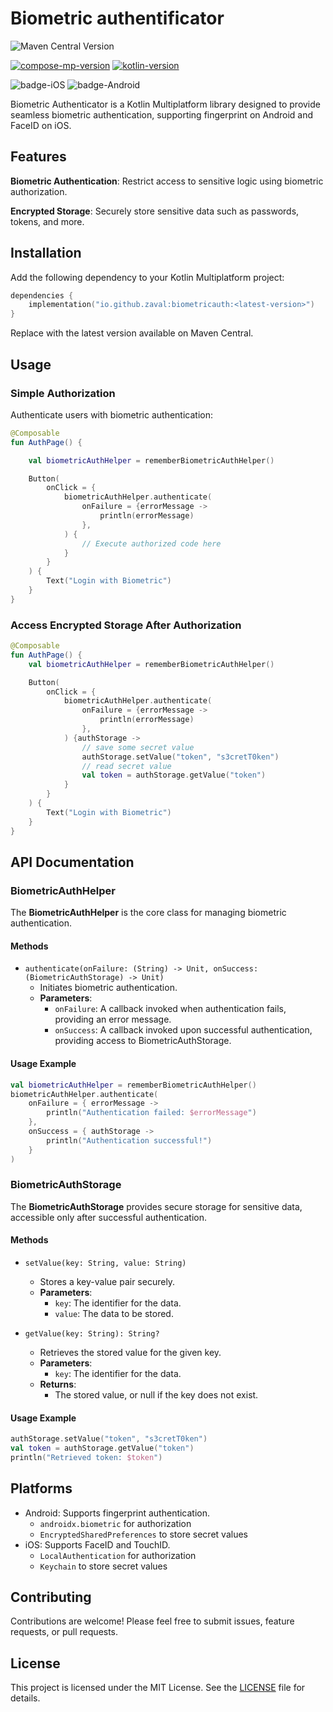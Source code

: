#  Biometric authentificator

![Maven Central Version](https://img.shields.io/maven-central/v/io.github.zaval/biometricauth?style=flat)

[![compose-mp-version](https://img.shields.io/badge/compose--multiplatform-1.7.0-blue)](https://github.com/JetBrains/compose-multiplatform)
[![kotlin-version](https://img.shields.io/badge/kotlin-2.0.20-blue)](https://github.com/JetBrains/kotlin)

![badge-iOS](https://img.shields.io/badge/Platform-iOS-lightgray)
![badge-Android](https://img.shields.io/badge/Platform-Android-brightgreen)


Biometric Authenticator is a Kotlin Multiplatform library designed to provide seamless biometric authentication, supporting fingerprint on Android and FaceID on iOS.

## Features

**Biometric Authentication**: Restrict access to sensitive logic using biometric authorization.

 **Encrypted Storage**: Securely store sensitive data such as passwords, tokens, and more.

## Installation

Add the following dependency to your Kotlin Multiplatform project:

```kotlin
dependencies {
    implementation("io.github.zaval:biometricauth:<latest-version>")
}
```

Replace <latest-version> with the latest version available on Maven Central.

## Usage

### Simple Authorization

Authenticate users with biometric authentication:

```kotlin
@Composable
fun AuthPage() {

    val biometricAuthHelper = rememberBiometricAuthHelper()

    Button(
        onClick = {
            biometricAuthHelper.authenticate(
                onFailure = {errorMessage ->
                    println(errorMessage)
                },
            ) {
                // Execute authorized code here
            }
        }
    ) {
        Text("Login with Biometric")
    }
}
```

### Access Encrypted Storage After Authorization

```kotlin
@Composable
fun AuthPage() {
    val biometricAuthHelper = rememberBiometricAuthHelper()

    Button(
        onClick = {
            biometricAuthHelper.authenticate(
                onFailure = {errorMessage ->
                    println(errorMessage)
                },
            ) {authStorage ->
                // save some secret value
                authStorage.setValue("token", "s3cretT0ken")
                // read secret value
                val token = authStorage.getValue("token")
            }
        }
    ) {
        Text("Login with Biometric")
    }
}
```

## API Documentation

### BiometricAuthHelper

The **BiometricAuthHelper** is the core class for managing biometric authentication.

#### Methods

- `authenticate(onFailure: (String) -> Unit, onSuccess: (BiometricAuthStorage) -> Unit)`
  - Initiates biometric authentication.
  - **Parameters**:
    - `onFailure`: A callback invoked when authentication fails, providing an error message.
    - `onSuccess`: A callback invoked upon successful authentication, providing access to BiometricAuthStorage.

#### Usage Example

```kotlin
val biometricAuthHelper = rememberBiometricAuthHelper()
biometricAuthHelper.authenticate(
    onFailure = { errorMessage ->
        println("Authentication failed: $errorMessage")
    },
    onSuccess = { authStorage ->
        println("Authentication successful!")
    }
)
```

### BiometricAuthStorage

The **BiometricAuthStorage** provides secure storage for sensitive data, accessible only after successful authentication.

#### Methods

- `setValue(key: String, value: String)`
  - Stores a key-value pair securely.
  - **Parameters**:
    - `key`: The identifier for the data.
    - `value`: The data to be stored.

- `getValue(key: String): String?`
  - Retrieves the stored value for the given key.
  - **Parameters**:
    - `key`: The identifier for the data.
  - **Returns**:
    - The stored value, or null if the key does not exist.

#### Usage Example

```kotlin
authStorage.setValue("token", "s3cretT0ken")
val token = authStorage.getValue("token")
println("Retrieved token: $token")
```

## Platforms

- Android: Supports fingerprint authentication.
  - `androidx.biometric` for authorization
  - `EncryptedSharedPreferences` to store secret values
- iOS: Supports FaceID and TouchID.
  - `LocalAuthentication` for authorization
  - `Keychain` to store secret values


## Contributing

Contributions are welcome! Please feel free to submit issues, feature requests, or pull requests.

## License

This project is licensed under the MIT License. See the [LICENSE](LICENSE) file for details.